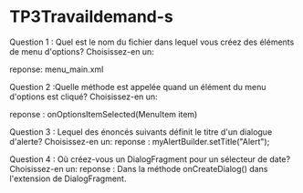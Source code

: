 # TP3Travaildemand-s

Question 1 : Quel est le nom du fichier dans lequel vous créez des éléments de menu d'options? Choisissez-en un:

reponse: menu_main.xml

Question 2 :Quelle méthode est appelée quand un élément du menu d'options est cliqué? Choisissez-en un: 

reponse : onOptionsItemSelected(MenuItem item)

Question 3 : Lequel des énoncés suivants définit le titre d'un dialogue d'alerte? Choisissez-en un:
reponse : myAlertBuilder.setTitle("Alert"); 

Question 4 : Où créez-vous un DialogFragment pour un sélecteur de date? Choisissez-en un:
reponse :  Dans la méthode onCreateDialog() dans l'extension de DialogFragment.
